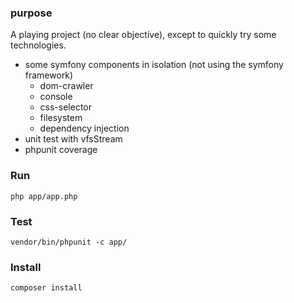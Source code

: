 
### purpose
A playing project (no clear objective), except to quickly try some technologies.

- some symfony components in isolation (not using the symfony framework)
    - dom-crawler
    - console
    - css-selector
    - filesystem
    - dependency injection
- unit test with vfsStream
- phpunit coverage

### Run 

    php app/app.php

### Test

    vendor/bin/phpunit -c app/


### Install

    composer install
    
